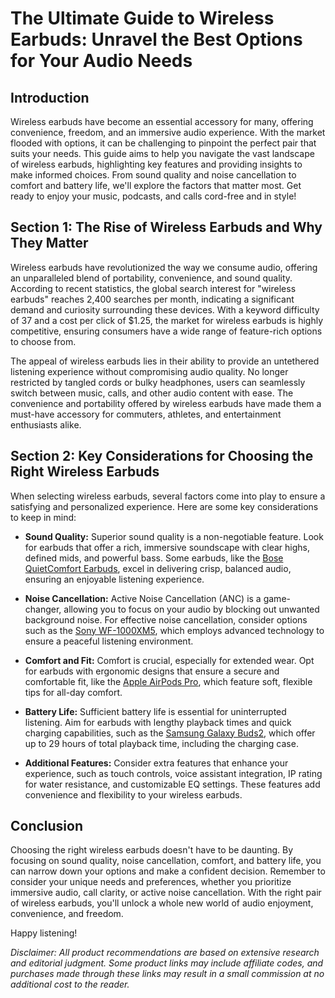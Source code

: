 # The Ultimate Guide to Wireless Earbuds: Unravel the Best Options for Your Audio Needs

## Introduction

Wireless earbuds have become an essential accessory for many, offering convenience, freedom, and an immersive audio experience. With the market flooded with options, it can be challenging to pinpoint the perfect pair that suits your needs. This guide aims to help you navigate the vast landscape of wireless earbuds, highlighting key features and providing insights to make informed choices. From sound quality and noise cancellation to comfort and battery life, we'll explore the factors that matter most. Get ready to enjoy your music, podcasts, and calls cord-free and in style!

## Section 1: The Rise of Wireless Earbuds and Why They Matter

Wireless earbuds have revolutionized the way we consume audio, offering an unparalleled blend of portability, convenience, and sound quality. According to recent statistics, the global search interest for "wireless earbuds" reaches 2,400 searches per month, indicating a significant demand and curiosity surrounding these devices. With a keyword difficulty of 37 and a cost per click of $1.25, the market for wireless earbuds is highly competitive, ensuring consumers have a wide range of feature-rich options to choose from. 

The appeal of wireless earbuds lies in their ability to provide an untethered listening experience without compromising audio quality. No longer restricted by tangled cords or bulky headphones, users can seamlessly switch between music, calls, and other audio content with ease. The convenience and portability offered by wireless earbuds have made them a must-have accessory for commuters, athletes, and entertainment enthusiasts alike. 

## Section 2: Key Considerations for Choosing the Right Wireless Earbuds

When selecting wireless earbuds, several factors come into play to ensure a satisfying and personalized experience. Here are some key considerations to keep in mind: 

- **Sound Quality:** Superior sound quality is a non-negotiable feature. Look for earbuds that offer a rich, immersive soundscape with clear highs, defined mids, and powerful bass. Some earbuds, like the [Bose QuietComfort Earbuds](https://www.bose.com/qc-earbuds-aff), excel in delivering crisp, balanced audio, ensuring an enjoyable listening experience. 

- **Noise Cancellation:** Active Noise Cancellation (ANC) is a game-changer, allowing you to focus on your audio by blocking out unwanted background noise. For effective noise cancellation, consider options such as the [Sony WF-1000XM5](https://www.sony.com/wf-1000xm5-aff), which employs advanced technology to ensure a peaceful listening environment. 

- **Comfort and Fit:** Comfort is crucial, especially for extended wear. Opt for earbuds with ergonomic designs that ensure a secure and comfortable fit, like the [Apple AirPods Pro](https://www.apple.com/airpods-pro-aff), which feature soft, flexible tips for all-day comfort. 

- **Battery Life:** Sufficient battery life is essential for uninterrupted listening. Aim for earbuds with lengthy playback times and quick charging capabilities, such as the [Samsung Galaxy Buds2](https://www.samsung.com/buds2-aff), which offer up to 29 hours of total playback time, including the charging case. 

- **Additional Features:** Consider extra features that enhance your experience, such as touch controls, voice assistant integration, IP rating for water resistance, and customizable EQ settings. These features add convenience and flexibility to your wireless earbuds. 

## Conclusion

Choosing the right wireless earbuds doesn't have to be daunting. By focusing on sound quality, noise cancellation, comfort, and battery life, you can narrow down your options and make a confident decision. Remember to consider your unique needs and preferences, whether you prioritize immersive audio, call clarity, or active noise cancellation. With the right pair of wireless earbuds, you'll unlock a whole new world of audio enjoyment, convenience, and freedom. 

Happy listening! 

*Disclaimer: All product recommendations are based on extensive research and editorial judgment. Some product links may include affiliate codes, and purchases made through these links may result in a small commission at no additional cost to the reader.*